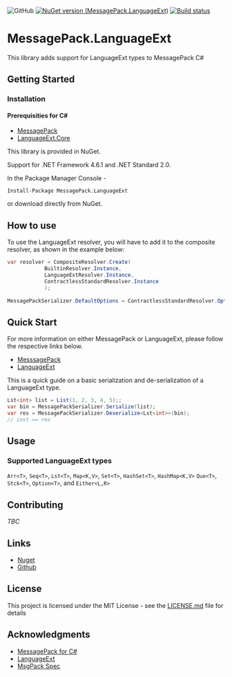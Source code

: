 

![GitHub](https://img.shields.io/github/license/twaddell/MessagePack.LanguageExt)
[![NuGet version (MessagePack.LanguageExt)](https://img.shields.io/nuget/v/MessagePack.LanguageExt.svg)](https://www.nuget.org/packages/MessagePack.LanguageExt/)
[![Build status](https://ci.appveyor.com/api/projects/status/wxvtr0nr1y2lhsoh/branch/master?svg=true)](https://ci.appveyor.com/project/twaddell/messagepack-languageext/branch/master)

# MessagePack.LanguageExt
This library adds support for LanguageExt types to MessagePack C#

## Getting Started

### Installation
#### Prerequisities for C#
* [MessagePack](https://www.nuget.org/packages/MessagePack/)
* [LanguageExt.Core](https://www.nuget.org/packages/LanguageExt.Core)


This library is provided in NuGet.

Support for .NET Framework 4.6.1 and .NET Standard 2.0.

In the Package Manager Console -
```
Install-Package MessagePack.LanguageExt
```
or download directly from NuGet.

## How to use
To use the LanguageExt resolver, you will have to add it to the composite resolver, as shown in the example below:
```csharp
var resolver = CompositeResolver.Create(
            BuiltinResolver.Instance,
            LanguageExtResolver.Instance,
            ContractlessStandardResolver.Instance
            );
			
MessagePackSerializer.DefaultOptions = ContractlessStandardResolver.Options.WithResolver(resolver);  
```
## Quick Start
For more information on either MessagePack or LanguageExt, please follow the respective links below. 
* [MesssagePack](https://github.com/neuecc/MessagePack-CSharp/blob/master/README.md)
* [LanguageExt](https://github.com/louthy/language-ext/blob/master/README.md)

This is a quick guide on a basic serialization and de-serialization of a LanguageExt type.

```csharp
Lst<int> list = List(1, 2, 3, 4, 5);;
var bin = MessagePackSerializer.Serialize(list);
var res = MessagePackSerializer.Deserialize<Lst<int>>(bin);
// inst == res
```

## Usage
### Supported LanguageExt types
 `Arr<T>`, `Seq<T>`, `Lst<T>`, `Map<K,V>`, `Set<T>`, `HashSet<T>`, `HashMap<K,V>` `Que<T>`, `Stck<T>`, `Option<T>`, and `Either<L,R>`

## Contributing
*TBC*

## Links
* [Nuget](https://www.nuget.org/packages/MessagePack.LanguageExt/)
* [Github](https://github.com/twaddell/MessagePack.LanguageExt/)

## License
This project is licensed under the MIT License - see the [LICENSE.md](https://github.com/twaddell/MessagePack.LanguageExt/blob/master/LICENSE) file for details

## Acknowledgments
* [MessagePack for C#](https://github.com/neuecc/MessagePack-CSharp)
* [LanguageExt](https://github.com/louthy/language-ext/)
* [MsgPack Spec](https://github.com/msgpack/msgpack/blob/master/spec.md)
